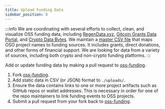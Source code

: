 ```yaml
---
title: Upload Funding Data
sidebar_position: 8
---
```


:::info
We are coordinating with several efforts to collect, clean, and visualize OSS funding data, including [RegenData.xyz](https://regendata.xyz/), [Gitcoin Grants Data Portal](https://davidgasquez.github.io/gitcoin-grants-data-portal/), and [Crypto Data Bytes](https://dune.com/cryptodatabytes/crypto-grants-analysis). We maintain a [master CSV file](https://github.com/opensource-observer/oss-funding) that maps OSO project names to funding sources. It includes grants, direct donations, and other forms of financial support. We are looking for data from a variety of sources, including both crypto and non-crypto funding platforms.
:::

Add or update funding data by making a pull request to [oss-funding](https://github.com/opensource-observer/oss-funding).

1. Fork [oss-funding](https://github.com/opensource-observer/oss-funding/fork).
2. Add static data in CSV (or JSON) format to `./uploads/`.
3. Ensure the data contains links to one or more project artifacts such as GitHub repos or wallet addresses. This is necessary in order for one of the repo maintainers to link funding events to OSS projects.
4. Submit a pull request from your fork back to [oss-funding](https://github.com/opensource-observer/oss-funding).
